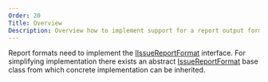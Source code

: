 ```yaml
---
Order: 20
Title: Overview
Description: Overview how to implement support for a report output format.
---
```

Report formats need to implement the [IIssueReportFormat] interface.
For simplifying implementation there exists an abstract [IssueReportFormat] base class from which concrete implementation can be inherited.

[IIssueReportFormat]: ../../../api/Cake.Issues.Reporting/IIssueReportFormat/
[IssueReportFormat]: ../../../api/Cake.Issues.Reporting/IssueReportFormat/